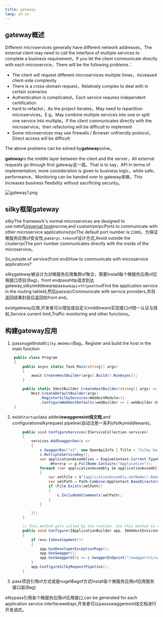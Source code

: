 ```yaml
---
title: gateway
lang: zh-cn
---
```


## gateway概述

Different microservices generally have different network addresses，The external client may need to call the interface of multiple services to complete a business requirement，If you let the client communicate directly with each microservice，There will be the following problems：

- The client will request different microservices multiple times，Increased client-side complexity
- There is a cross-domain request，Relatively complex to deal with in certain scenarios
- Authentication is complicated，Each service requires independent certification
- hard to refactor，As the project iterates，May need to repartition microservices。E.g，May combine multiple services into one or split one service into multiple。If the client communicates directly with the microservice，then refactoring will be difficult to implement
- Some microservices may use firewalls / Browser unfriendly protocol，Direct access will be difficult

The above problems can be solved by**gateway**solve。

**gateway**is the middle layer between the client and the server，All external requests go through first gateway这一层。That is to say，API In terms of implementation; more consideration is given to business logic，while safe、performance、Monitoring can be handed over to gateway来做，This increases business flexibility without sacrificing security。

![gateway1.png](/assets/imgs/gateway1.png)

## silky框架gateway

silkyThe framework's normal microservices are designed to use.netof[Universal host](https://docs.microsoft.com/zh-cn/aspnet/core/fundamentals/host/generic-host?view=aspnetcore-5.0)escrow,and customizerpcPorts to communicate with other microservice applications(rpcThe default port number is:`2200`)。为保证微服务应用of安全性,pass`rpc.token`of设计方式,Avoid outside the clusterrpcThe port number communicates directly with the inside of the microservice。

So,outside of service(front end)How to communicate with microservice applications?

silkygateway被设计为对微服务应用集群of聚合，需要Install每个微服务应用of应用接口项目(Bag)，front endpasshttp请求到达gateway,silkymiddlewarepass`webapi`+`httpmethod`Find the application service in the routing tableId,然后passrpcCommunicate with service providers,并将返回结果封装后返回给front end。

existgateway应用,开发者可以增加或自定义middleware实现接口of统一认证与授权,Service current limit,Traffic monitoring and other functions。

## 构建gateway应用

1. passnugetInstall`Silky.WebHost`Bag，Register and build the host in the main function

```csharp
    public class Program
    {
        public async static Task Main(string[] args)
        {
            await CreateHostBuilder(args).Build().RunAsync();
        }

        public static IHostBuilder CreateHostBuilder(string[] args) =>
            Host.CreateDefaultBuilder(args)
                .RegisterSilkyServices<WebHostModule>()
                .ConfigureWebHostDefaults(webBuilder => { webBuilder.UseStartup<Startup>(); });
    }
```

2. exist`Startup`class added**swaggerexist线文档**,and configurationsilkyrequest pipeline(自动注册一系列ofsilkymiddleware)。

```csharp
        public void ConfigureServices(IServiceCollection services)
        {
            services.AddSwaggerGen(c =>
            {
                c.SwaggerDoc("v1", new OpenApiInfo { Title = "Silky Gateway Demo", Version = "v1" });
                c.MultipleServiceKey();
                var applicationAssemblies = EngineContext.Current.TypeFinder.GetAssemblies()
                    .Where(p => p.FullName.Contains("Application"));
                foreach (var applicationAssembly in applicationAssemblies)
                {
                    var xmlFile = $"{applicationAssembly.GetName().Name}.xml";
                    var xmlPath = Path.Combine(AppContext.BaseDirectory, xmlFile);
                    if (File.Exists(xmlPath))
                    {
                        c.IncludeXmlComments(xmlPath);
                    }
                }

            });
        }

        // This method gets called by the runtime. Use this method to configure the HTTP request pipeline.
        public void Configure(IApplicationBuilder app, IWebHostEnvironment env)
        {
            if (env.IsDevelopment())
            {
                app.UseDeveloperExceptionPage();
                app.UseSwagger();
                app.UseSwaggerUI(c => c.SwaggerEndpoint("/swagger/v1/swagger.json", "Silky Gateway Demo v1"));
            }
            app.ConfigureSilkyRequestPipeline();
        }
```

3. pass项目引用of方式或是nugetBagof方式Install各个微服务应用of应用服务接口层(Bag)

silkypass引用各个微服务应用of应用接口,can be generated for each application service interfacewebapi,开发者可以passswaggerexist线文档进行开发调式。
